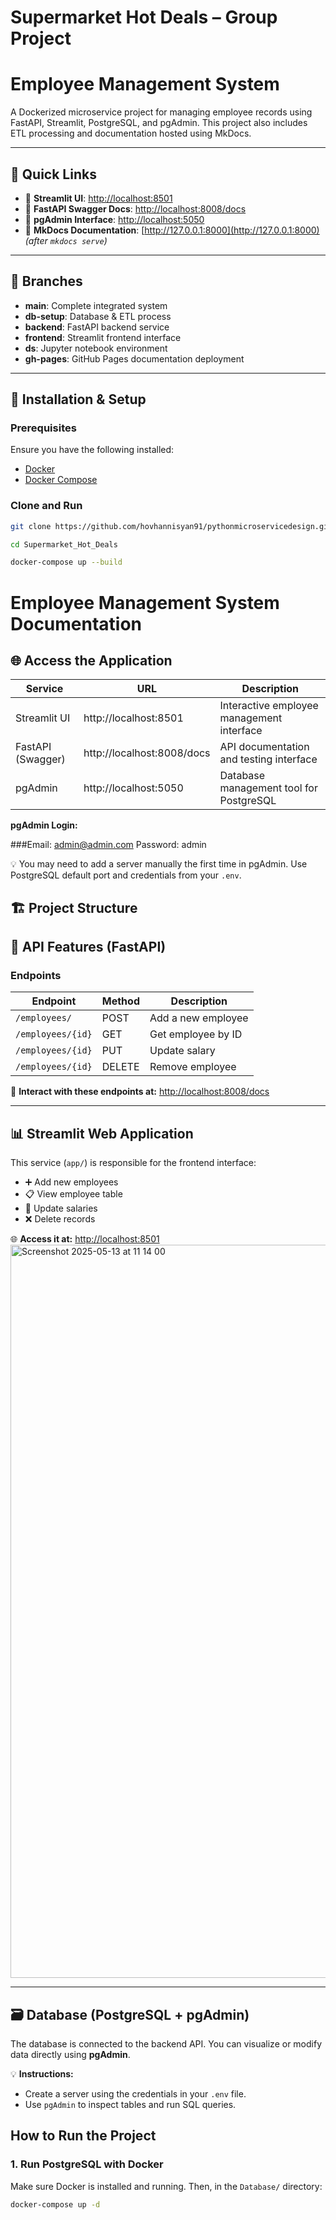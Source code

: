 # Supermarket Hot Deals – Group Project
# Employee Management System

A Dockerized microservice project for managing employee records using FastAPI, Streamlit, PostgreSQL, and pgAdmin. This project also includes ETL processing and documentation hosted using MkDocs.

---

## 🚀 Quick Links

- 🔗 **Streamlit UI**: [http://localhost:8501](http://localhost:8501)
- 🔗 **FastAPI Swagger Docs**: [http://localhost:8008/docs](http://localhost:8008/docs)
- 🔗 **pgAdmin Interface**: [http://localhost:5050](http://localhost:5050)
- 🔗 **MkDocs Documentation**: [http://127.0.0.1:8000](http://127.0.0.1:8000) _(after `mkdocs serve`)_

---

## 📂 Branches

- **main**: Complete integrated system
- **db-setup**: Database & ETL process
- **backend**: FastAPI backend service
- **frontend**: Streamlit frontend interface
- **ds**: Jupyter notebook environment
- **gh-pages**: GitHub Pages documentation deployment

---

## 🧰 Installation & Setup

### Prerequisites

Ensure you have the following installed:

- [Docker](https://www.docker.com/)
- [Docker Compose](https://docs.docker.com/compose/)

### Clone and Run

```bash
git clone https://github.com/hovhannisyan91/pythonmicroservicedesign.git](https://github.com/DS-223/Group-6.git

cd Supermarket_Hot_Deals

docker-compose up --build
```

# Employee Management System Documentation

## 🌐 Access the Application

| Service                | URL                          | Description |
|------------------------|------------------------------|-------------|
| Streamlit UI           | http://localhost:8501        | Interactive employee management interface |
| FastAPI (Swagger)      | http://localhost:8008/docs   | API documentation and testing interface |
| pgAdmin                | http://localhost:5050        | Database management tool for PostgreSQL |

**pgAdmin Login:**

###Email: admin@admin.com
Password: admin



💡 You may need to add a server manually the first time in pgAdmin. Use PostgreSQL default port and credentials from your `.env`.

## 🏗️ Project Structure

 ## 🧪 API Features (FastAPI)

### Endpoints

| Endpoint            | Method | Description            |
|---------------------|--------|------------------------|
| `/employees/`       | POST   | Add a new employee     |
| `/employees/{id}`   | GET    | Get employee by ID     |
| `/employees/{id}`   | PUT    | Update salary          |
| `/employees/{id}`   | DELETE | Remove employee        |

📎 **Interact with these endpoints at:** [http://localhost:8008/docs](http://localhost:8008/docs)

---

## 📊 Streamlit Web Application

This service (`app/`) is responsible for the frontend interface:

- ➕ Add new employees  
- 📋 View employee table  
- 📝 Update salaries  
- ❌ Delete records  

🌐 **Access it at:** [http://localhost:8501](http://localhost:8501)
<img width="1173" alt="Screenshot 2025-05-13 at 11 14 00" src="https://github.com/user-attachments/assets/656a76ac-2c9f-4b33-a108-dcf9090b3b5a" />

---

## 🗃️ Database (PostgreSQL + pgAdmin)

The database is connected to the backend API. You can visualize or modify data directly using **pgAdmin**.

💡 **Instructions:**
- Create a server using the credentials in your `.env` file.
- Use `pgAdmin` to inspect tables and run SQL queries.



##  How to Run the Project

### 1. Run PostgreSQL with Docker

Make sure Docker is installed and running. Then, in the `Database/` directory:

```bash
docker-compose up -d
```
